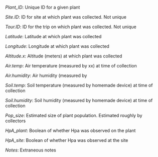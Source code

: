 *Plant_ID*: Unique ID for a given plant

*Site.ID*:  ID for site at which plant was collected. Not unique

*Tour.ID*:  ID for the trip on which plant was collected. Not unique

*Latitude*: Latitude at which plant was collected

*Longitude*:  Longitude at which plant was collected

*Altitude.x*: Altitude (meters) at which plant was collected

*Air.temp*: Air temperature (measured by xx) at time of collection

*Air.humidity*: Air humidity (measured by 

*Soil.temp*:  Soil temperature (measured by homemade device) at time of collection

*Soil.humidity*:  Soil humidity (measured by homemade device) at time of collection

*Pop_size*: Estimated size of plant population. Estimated roughly by collectors

*HpA_plant*:  Boolean of whether Hpa was observed on the plant

*HpA_site*: Boolean of whether Hpa was observed at the site

*Notes*:  Extraneous notes
